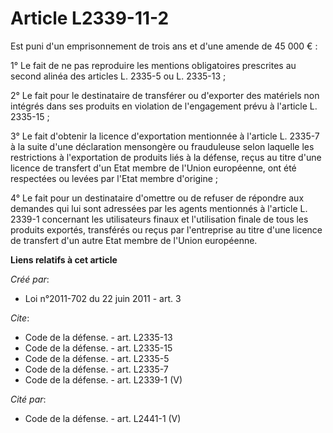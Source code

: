# Article L2339-11-2

Est puni d'un emprisonnement de trois ans et d'une amende de 45 000 € : 

1° Le fait de ne pas reproduire les mentions obligatoires prescrites au second alinéa des articles L. 2335-5 ou L. 2335-13 ; 

2° Le fait pour le destinataire de transférer ou d'exporter des matériels non intégrés dans ses produits en violation de
l'engagement prévu à l'article L. 2335-15 ; 

3° Le fait d'obtenir la licence d'exportation mentionnée à l'article L. 2335-7 à la suite d'une déclaration mensongère ou
frauduleuse selon laquelle les restrictions à l'exportation de produits liés à la défense, reçus au titre d'une licence de
transfert d'un Etat membre de l'Union européenne, ont été respectées ou levées par l'Etat membre d'origine ; 

4° Le fait pour un destinataire d'omettre ou de refuser de répondre aux demandes qui lui sont adressées par les agents
mentionnés à l'article L. 2339-1 concernant les utilisateurs finaux et l'utilisation finale de tous les produits exportés,
transférés ou reçus par l'entreprise au titre d'une licence de transfert d'un autre Etat membre de l'Union européenne.

**Liens relatifs à cet article**

_Créé par_:

  - Loi n°2011-702 du 22 juin 2011 - art. 3

_Cite_:

  - Code de la défense. - art. L2335-13
  - Code de la défense. - art. L2335-15
  - Code de la défense. - art. L2335-5
  - Code de la défense. - art. L2335-7
  - Code de la défense. - art. L2339-1 (V)

_Cité par_:

  - Code de la défense. - art. L2441-1 (V)

